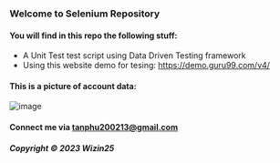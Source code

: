### Welcome to Selenium Repository
#### You will find in this repo the following stuff:

* A Unit Test test script using Data Driven Testing framework
* Using this website demo for tesing: https://demo.guru99.com/v4/
#### This is a picture of account data:
![image](https://github.com/Wizin25/selenium-2-go/assets/93475050/11fae160-4149-4c03-ae94-a1e40c39cd76)

#### Connect me via tanphu200213@gmail.com

##### Copyright &#169; 2023 Wizin25
